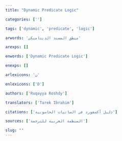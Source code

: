 ```yaml
---
title: "Dynamic Predicate Logic"

categories: ['']

tags: ['dynamic', 'predicate', 'logic']

arwords: 'منطق المسند الديناميكي'

arexps: []

enwords: ['Dynamic Predicate Logic']

enexps: []

arlexicons: 'ن'

enlexicons: ['D']

authors: ['Ruqayya Roshdy']

translators: ['Tarek Ibrahim']

citations: ['دليل أكسفورد في السانيات الحاسوبية']

sources: ['المنظمة العربية للترجمة']

slug: ""
---
```

